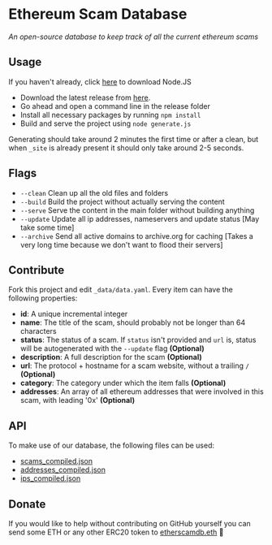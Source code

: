 # Ethereum Scam Database

*An open-source database to keep track of all the current ethereum scams*

## Usage

If you haven't already, click [here](https://nodejs.org/en/download/) to download Node.JS

- Download the latest release from [here](https://github.com/MrLuit/EtherScamDB/archive/master.zip).
- Go ahead and open a command line in the release folder
- Install all necessary packages by running ```npm install```
- Build and serve the project using `node generate.js`

Generating should take around 2 minutes the first time or after a clean, but when `_site` is already present it should only take around 2-5 seconds.

## Flags

- `--clean` Clean up all the old files and folders
- `--build` Build the project without actually serving the content
- `--serve` Serve the content in the main folder without building anything
- `--update` Update all ip addresses, nameservers and update status [May take some time]
- `--archive` Send all active domains to archive.org for caching [Takes a very long time because we don't want to flood their servers]

## Contribute

Fork this project and edit `_data/data.yaml`. Every item can have the following properties:

- **id**: A unique incremental integer
- **name**: The title of the scam, should probably not be longer than 64 characters
- **status**: The status of a scam. If `status` isn't provided and `url` is, status will be autogenerated with the `--update` flag  **(Optional)**
- **description**: A full description for the scam **(Optional)**
- **url**: The protocol + hostname for a scam website, without a trailing `/` **(Optional)**
- **category**: The category under which the item falls **(Optional)**
- **addresses**: An array of all ethereum addresses that were involved in this scam, with leading '0x'  **(Optional)**

## API

To make use of our database, the following files can be used:

- [scams_compiled.json](https://etherscamdb.info/_data/scams_compiled.json)
- [addresses_compiled.json](https://etherscamdb.info/_data/addresses_compiled.json)
- [ips_compiled.json](https://etherscamdb.info/_data/ips_compiled.json)

## Donate

If you would like to help without contributing on GitHub yourself you can send some ETH or any other ERC20 token to [etherscamdb.eth](https://etherscan.io/address/etherscamdb.eth) :clap: